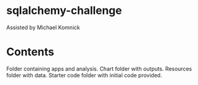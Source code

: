 # sqlalchemy-challenge

Assisted by Michael Komnick

# Contents
Folder containing apps and analysis.
Chart folder with outputs.
Resources folder with data.
Starter code folder with initial code provided.